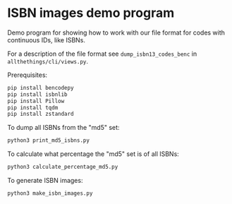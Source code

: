 # ISBN images demo program

Demo program for showing how to work with our file format for codes with continuous IDs, like ISBNs.

For a description of the file format see `dump_isbn13_codes_benc` in `allthethings/cli/views.py`.

Prerequisites:

```sh
pip install bencodepy
pip install isbnlib
pip install Pillow
pip install tqdm
pip install zstandard
```

To dump all ISBNs from the "md5" set:

```sh
python3 print_md5_isbns.py
```

To calculate what percentage the "md5" set is of all ISBNs:

```sh
python3 calculate_percentage_md5.py
```

To generate ISBN images:

```sh
python3 make_isbn_images.py
```
